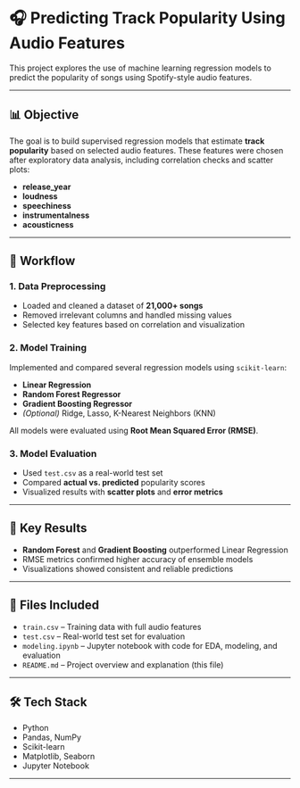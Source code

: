 # 🎧 Predicting Track Popularity Using Audio Features

This project explores the use of machine learning regression models to predict the popularity of songs using Spotify-style audio features.

---

## 📊 Objective

The goal is to build supervised regression models that estimate **track popularity** based on selected audio features. These features were chosen after exploratory data analysis, including correlation checks and scatter plots:

- **release_year**
- **loudness**
- **speechiness**
- **instrumentalness**
- **acousticness**

---

## 🧪 Workflow

### 1. Data Preprocessing
- Loaded and cleaned a dataset of **21,000+ songs**
- Removed irrelevant columns and handled missing values
- Selected key features based on correlation and visualization

### 2. Model Training
Implemented and compared several regression models using `scikit-learn`:

- **Linear Regression**
- **Random Forest Regressor**
- **Gradient Boosting Regressor**
- *(Optional)* Ridge, Lasso, K-Nearest Neighbors (KNN)

All models were evaluated using **Root Mean Squared Error (RMSE)**.

### 3. Model Evaluation
- Used `test.csv` as a real-world test set
- Compared **actual vs. predicted** popularity scores
- Visualized results with **scatter plots** and **error metrics**

---

## 🧠 Key Results

- **Random Forest** and **Gradient Boosting** outperformed Linear Regression
- RMSE metrics confirmed higher accuracy of ensemble models
- Visualizations showed consistent and reliable predictions

---

## 📁 Files Included

- `train.csv` – Training data with full audio features  
- `test.csv` – Real-world test set for evaluation  
- `modeling.ipynb` – Jupyter notebook with code for EDA, modeling, and evaluation  
- `README.md` – Project overview and explanation (this file)

---


## 🛠️ Tech Stack

- Python  
- Pandas, NumPy  
- Scikit-learn  
- Matplotlib, Seaborn  
- Jupyter Notebook  

---
